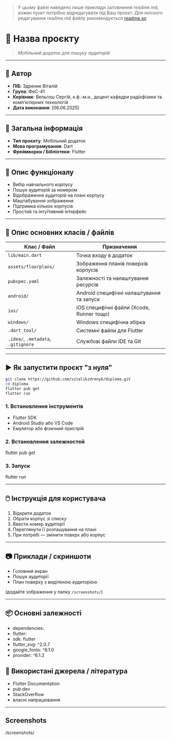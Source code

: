 
> У цьому файлі наведено лише приклади заповнення readme.md, кожен пункт потрібно відредагувати під Ваш проєкт. Для якісного редагування readme.md файлу рекомендується [readme.so](https://readme.so/)




# 📘 Назва проєкту

> *Мобільний додаток для пошуку аудиторій*

---

## 👤 Автор

- **ПІБ**: Здреник Віталій
- **Група**: ФеС-41
- **Керівник**: Вельгош Сергій, к.ф.-м.н., доцент кафедри радіофізики та комп’ютерних технологій
- **Дата виконання**: [06.06.2025]

---

## 📌 Загальна інформація

- **Тип проєкту**: Мобільний додаток
- **Мова програмування**: Dart
- **Фреймворки / Бібліотеки**: Flutter

---

## 🧠 Опис функціоналу

- Вибір навчального корпусу
- Пошук аудиторій за номером
- Відображення аудиторій на плані корпусу
- Маштабування зображення
- Підтримка кількох корпусів
- Простий та інтуїтивний інтерфейс

---

## 🧱 Опис основних класів / файлів

| Клас / Файл                         | Призначення                                 |
|-------------------------------------|---------------------------------------------|
| `lib/main.dart`                     | Точка входу в додаток                       |
| `assets/floorplans/`                | Зображення планів поверхів корпусів         |
| `pubspec.yaml`                      | Залежності та налаштування ресурсів         |
| `android/`                          | Android специфічні налаштування та запуск   |
| `ios/`                              | iOS специфічні файли (Xcode, Runner тощо)   |
| `windows/`                          | Windows специфічна збірка                   |
| `.dart_tool/`                       | Системні файли для Flutter                  |
| `.idea/`, `.metadata`, `.gitignore` | Службові файли IDE та Git                   |


---

## ▶️ Як запустити проєкт "з нуля"

~~~bash
git clone https://github.com/vitalikzdrenyk/diploma.git
cd diploma
flutter pub get
flutter run
~~~

### 1. Встановлення інструментів

- Flutter SDK
- Android Studio або VS Code
- Емулятор або фізичний пристрій

### 2. Встановлення залежностей

flutter pub get

### 3. Запуск

flutter run

---

## 🖱️ Інструкція для користувача

1. Відкрити додаток
2. Обрати корпус зі списку
3. Ввести номер аудиторії
4. Переглянути її розташування на плані
5. При потребі — змінити поверх або корпус

---

## 📷 Приклади / скриншоти

- Головний екран
- Пошук аудиторії
- План поверху з виділеною аудиторією

(додайте зображення у папку `/screenshots/`)

---
## 📦 Основні залежності

- dependencies:
- flutter:
-   sdk: flutter
- flutter_svg: ^2.0.7
- google_fonts: ^6.1.0
- provider: ^6.1.2


## 🧾 Використані джерела / література

- Flutter Documentation
- pub.dev
- StackOverflow
- власні напрацювання

---
## Screenshots

/screenshots/

